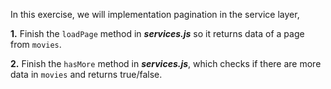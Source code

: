 In this exercise, we will implementation pagination in the service layer,

**1.** Finish the ```loadPage``` method in ***services.js*** so it returns data of a page from ```movies```.

**2.** Finish the ```hasMore``` method in ***services.js***, which checks if there are more data in ```movies``` and returns true/false. 
